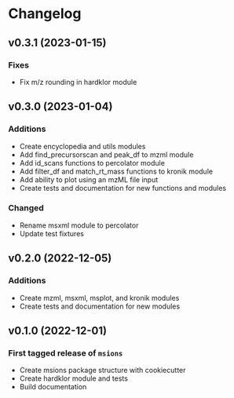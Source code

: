 # Changelog

<!--next-version-placeholder-->

## v0.3.1 (2023-01-15)

### Fixes
- Fix m/z rounding in hardklor module

## v0.3.0 (2023-01-04)

### Additions
- Create encyclopedia and utils modules
- Add find_precursorscan and peak_df to mzml module
- Add id_scans functions to percolator module
- Add filter_df and match_rt_mass functions to kronik module
- Add ability to plot using an mzML file input
- Create tests and documentation for new functions and modules

### Changed
- Rename msxml module to percolator
- Update test fixtures

## v0.2.0 (2022-12-05)

### Additions
- Create mzml, msxml, msplot, and kronik modules
- Create tests and documentation for new modules

## v0.1.0 (2022-12-01)

### First tagged release of `msions`
- Create msions package structure with cookiecutter 
- Create hardklor module and tests
- Build documentation
